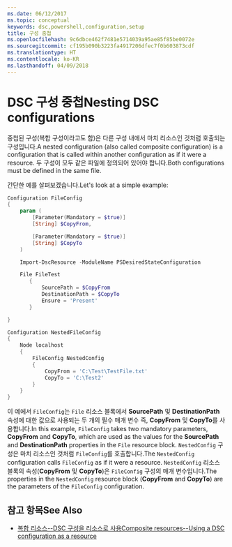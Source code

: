 ```yaml
---
ms.date: 06/12/2017
ms.topic: conceptual
keywords: dsc,powershell,configuration,setup
title: 구성 중첩
ms.openlocfilehash: 9c6dbce462f7481e5714039a95ae85f85be0072e
ms.sourcegitcommit: cf195b090b3223fa4917206dfec7f0b603873cdf
ms.translationtype: HT
ms.contentlocale: ko-KR
ms.lasthandoff: 04/09/2018
---
```

# <a name="nesting-dsc-configurations"></a><span data-ttu-id="216de-103">DSC 구성 중첩</span><span class="sxs-lookup"><span data-stu-id="216de-103">Nesting DSC configurations</span></span>

<span data-ttu-id="216de-104">중첩된 구성(복합 구성이라고도 함)은 다른 구성 내에서 마치 리소스인 것처럼 호출되는 구성입니다.</span><span class="sxs-lookup"><span data-stu-id="216de-104">A nested configuration (also called composite configuration) is a configuration that is called within another configuration as if it were a resource.</span></span>
<span data-ttu-id="216de-105">두 구성이 모두 같은 파일에 정의되어 있어야 합니다.</span><span class="sxs-lookup"><span data-stu-id="216de-105">Both configurations must be defined in the same file.</span></span>

<span data-ttu-id="216de-106">간단한 예를 살펴보겠습니다.</span><span class="sxs-lookup"><span data-stu-id="216de-106">Let's look at a simple example:</span></span>

```powershell
Configuration FileConfig
{
    param (
        [Parameter(Mandatory = $true)]
        [String] $CopyFrom,

        [Parameter(Mandatory = $true)]
        [String] $CopyTo
    )

    Import-DscResource -ModuleName PSDesiredStateConfiguration

    File FileTest
       {
           SourcePath = $CopyFrom
           DestinationPath = $CopyTo
           Ensure = 'Present'
       }

}

Configuration NestedFileConfig
{
    Node localhost
    {
        FileConfig NestedConfig
        {
            CopyFrom = 'C:\Test\TestFile.txt'
            CopyTo = 'C:\Test2'
        }
    }
}
```

<span data-ttu-id="216de-107">이 예에서 `FileConfig`는 `File` 리소스 블록에서 **SourcePath** 및 **DestinationPath** 속성에 대한 값으로 사용되는 두 개의 필수 매개 변수 즉, **CopyFrom** 및 **CopyTo**를 사용합니다.</span><span class="sxs-lookup"><span data-stu-id="216de-107">In this example, `FileConfig` takes two mandatory parameters,  **CopyFrom** and **CopyTo**, which are used as the values for the **SourcePath** and **DestinationPath** properties in the `File` resource block.</span></span>
<span data-ttu-id="216de-108">`NestedConfig` 구성은 마치 리소스인 것처럼 `FileConfig`를 호출합니다.</span><span class="sxs-lookup"><span data-stu-id="216de-108">The `NestedConfig` configuration calls `FileConfig` as if it were a resource.</span></span>
<span data-ttu-id="216de-109">`NestedConfig` 리소스 블록의 속성(**CopyFrom** 및 **CopyTo**)은 `FileConfig` 구성의 매개 변수입니다.</span><span class="sxs-lookup"><span data-stu-id="216de-109">The properties in the `NestedConfig` resource block (**CopyFrom** and **CopyTo**) are the parameters of the `FileConfig` configuration.</span></span>

## <a name="see-also"></a><span data-ttu-id="216de-110">참고 항목</span><span class="sxs-lookup"><span data-stu-id="216de-110">See Also</span></span>

- [<span data-ttu-id="216de-111">복합 리소스--DSC 구성을 리소스로 사용</span><span class="sxs-lookup"><span data-stu-id="216de-111">Composite resources--Using a DSC configuration as a resource</span></span>](authoringResourceComposite.md)